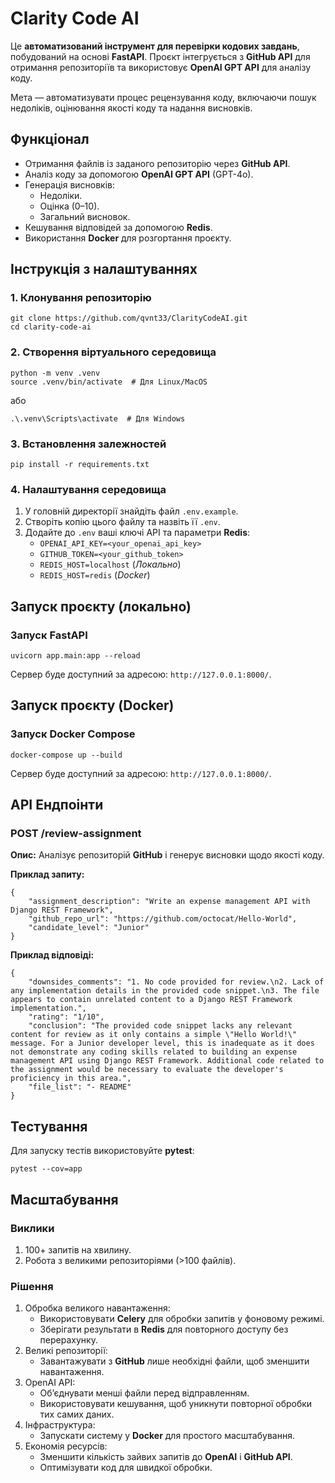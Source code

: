 # **Clarity Code AI**

Це **автоматизований інструмент для перевірки кодових завдань**, побудований на основі **FastAPI**.
Проєкт інтегрується з **GitHub API** для отримання репозиторіїв та використовує **OpenAI GPT API** для аналізу коду.

Мета — автоматизувати процес рецензування коду, включаючи пошук недоліків, оцінювання якості коду та надання висновків.


## **Функціонал**

- Отримання файлів із заданого репозиторію через **GitHub API**.
- Аналіз коду за допомогою **OpenAI GPT API** (GPT-4o).
- Генерація висновків:
	- Недоліки.
	- Оцінка (0–10).
	- Загальний висновок.
- Кешування відповідей за допомогою **Redis**.
- Використання **Docker** для розгортання проєкту.

## Інструкція з налаштуванняx

### 1. Клонування репозиторію
```
git clone https://github.com/qvnt33/ClarityCodeAI.git
cd clarity-code-ai
```

### 2. Створення віртуального середовища
```
python -m venv .venv
source .venv/bin/activate  # Для Linux/MacOS
```

або

```
.\.venv\Scripts\activate  # Для Windows
```

### 3. Встановлення залежностей

```
pip install -r requirements.txt
```

### 4. Налаштування середовища

1. У головній директорії знайдіть файл `.env.example`.
2. Створіть копію цього файлу та назвіть її `.env`.
3. Додайте до `.env` ваші ключі API та параметри **Redis**:
	- `OPENAI_API_KEY=<your_openai_api_key>`
	- `GITHUB_TOKEN=<your_github_token>`
	- `REDIS_HOST=localhost` (*Локально*)
	- `REDIS_HOST=redis` (*Docker*)

## Запуск проєкту (локально)

### Запуск FastAPI

```
uvicorn app.main:app --reload
```
Сервер буде доступний за адресою: `http://127.0.0.1:8000/`.

## Запуск проєкту (Docker)

### Запуск Docker Compose
```
docker-compose up --build
```
Сервер буде доступний за адресою: `http://127.0.0.1:8000/`.


## API Ендпоінти

### POST /review-assignment

**Опис:**
Аналізує репозиторій **GitHub** і генерує висновки щодо якості коду.

**Приклад запиту:**

```
{
    "assignment_description": "Write an expense management API with Django REST Framework",
    "github_repo_url": "https://github.com/octocat/Hello-World",
    "candidate_level": "Junior"
}
```

**Приклад відповіді:**

```
{
    "downsides_comments": "1. No code provided for review.\n2. Lack of any implementation details in the provided code snippet.\n3. The file appears to contain unrelated content to a Django REST Framework implementation.",
    "rating": "1/10",
    "conclusion": "The provided code snippet lacks any relevant content for review as it only contains a simple \"Hello World!\" message. For a Junior developer level, this is inadequate as it does not demonstrate any coding skills related to building an expense management API using Django REST Framework. Additional code related to the assignment would be necessary to evaluate the developer's proficiency in this area.",
    "file_list": "- README"
}
```

## Тестування
Для запуску тестів використовуйте **pytest**:

```
pytest --cov=app
```

## Масштабування

### Виклики

1.	100+ запитів на хвилину.
2.	Робота з великими репозиторіями (>100 файлів).

### Рішення

1. Обробка великого навантаження:
	- Використовувати **Celery** для обробки запитів у фоновому режимі.
	- Зберігати результати в **Redis** для повторного доступу без перерахунку.
2. Великі репозиторії:
	- Завантажувати з **GitHub** лише необхідні файли, щоб зменшити навантаження.
3.	OpenAI API:
	- Обʼєднувати менші файли перед відправленням.
	- Використовувати кешування, щоб уникнути повторної обробки тих самих даних.
4. Інфраструктура:
	- Запускати систему у **Docker** для простого масштабування.
5.	Економія ресурсів:
	- Зменшити кількість зайвих запитів до **OpenAI** і **GitHub API**.
	- Оптимізувати код для швидкої обробки.
